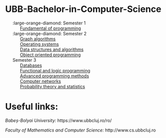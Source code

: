 # UBB-Bachelor-in-Computer-Science

<ul style="list-style-type:none">
  
  <li> :large-orange-diamond: Semester 1
    <ul style="list-style-type:none">
      <li>
        <a href="https://github.com/teodoraalexandra/Fundamental-Of-Programming"> Fundamental of programming </a>
      </li>
    </ul>
  </li>
  
  <li> :large-orange-diamond: Semester 2
    <ul style="list-style-type:none">
      <li>
        <a href="https://github.com/teodoraalexandra/Graph-Algorithms"> Graph algorithms </a>
      </li>
      <li>
        <a href="https://github.com/teodoraalexandra/Operating-Systems"> Operating systems </a>
      </li>
      <li>
        <a href="https://github.com/teodoraalexandra/Data-Structures-And-Algorithms"> Data structures and algorithms </a>
      </li>
      <li>
        <a href="https://github.com/teodoraalexandra/Object-Oriented-Programming"> Object oriented programming </a>
      </li>
    </ul>
  </li>
  
  <li> Semester 3
    <ul style="list-style-type:none">
      <li>
        <a href="https://github.com/teodoraalexandra/Databases"> Databases </a>
      </li>
      <li>
        <a href="https://github.com/teodoraalexandra/Functional-and-Logic-Programming"> Functional and logic programming </a>
      </li>
      <li>
        <a href="https://github.com/teodoraalexandra/Advanced-Programming-Methods"> Advanced programming methods </a>
      </li>
      <li>
        <a href="https://github.com/teodoraalexandra/Computer-Networks"> Computer networks </a>
      </li>
      <li>
        <a href="https://github.com/teodoraalexandra/Probability-Theory-and-Statistics"> Probability theory and statistics </a>
      </li>
    </ul>
  </li>
</ul>

<h1> Useful links: </h1>
<p><i>Babeș-Bolyai University:</i> https://www.ubbcluj.ro/ro/ </p>
<p><i>Faculty of Mathematics and Computer Science:</i> http://www.cs.ubbcluj.ro </p>
